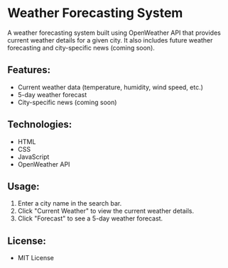 # Weather Forecasting System

A weather forecasting system built using OpenWeather API that provides current weather details for a given city. It also includes future weather forecasting and city-specific news (coming soon).

## Features:
- Current weather data (temperature, humidity, wind speed, etc.)
- 5-day weather forecast
- City-specific news (coming soon)

## Technologies:
- HTML
- CSS
- JavaScript
- OpenWeather API

## Usage:
1. Enter a city name in the search bar.
2. Click "Current Weather" to view the current weather details.
3. Click "Forecast" to see a 5-day weather forecast.

## License:
- MIT License
